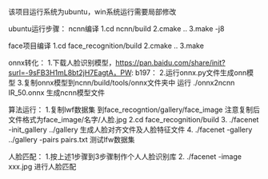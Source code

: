 该项目运行系统为ubuntu，win系统运行需要局部修改

ubuntu运行步骤：
ncnn编译
1.cd ncnn/build
2.cmake ..
3.make -j8

face项目编译
1.cd face_recognition/build
2.cmake ..
3.make

onnx转化：
1.下载人脸识别模型，https://pan.baidu.com/share/init?surl=-9sFB3H1mL8bt2jH7EagtA，PW: b197：
2.运行onnx.py文件生成onn模型
3.复制onnx模型到ncnn/build/tools/onnx文件夹中 运行 ./onnx2ncnn IR_50.onnx 生成ncnn模型文件

算法运行：
1.复制lwf数据集 到face_recogntion/gallery/face_image 注意复制后文件格式为face_image/名字/人脸.jpg
2.cd face_recognition/build 
3.  ./facenet -init_gallery ../gallery 生成人脸对齐文件及人脸特征文件
4.  ./facenet -gallery ../gallery -pairs pairs.txt 测试lfw数据集


人脸匹配：
1.按上述1步骤到3步骤制作个人人脸识别库
2. ./facenet -image xxx.jpg 进行人脸匹配

